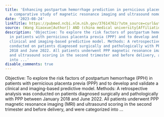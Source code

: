 ```yaml
---
title: 'Enhancing postpartum hemorrhage prediction in pernicious placenta previa:
  a comparative study of magnetic resonance imaging and ultrasound nomogram'
date: '2023-08-24'
linkTitle: https://pubmed.ncbi.nlm.nih.gov/37614762/?utm_source=curl&utm_medium=rss&utm_campaign=pubmed-2&utm_content=1T_hRitDi640TP2h3NSbMGoRgaQy0YbKptUmBh6PxMMLuIN9H_&fc=20220919194940&ff=20230826181027&v=2.17.9.post6+86293ac
source: (Wang Xiaoxue[Author]) AND (china medical university[Affiliation])
description: 'Objective: To explore the risk factors of postpartum hemorrhage (PPH)
  in patients with pernicious placenta previa (PPP) and to develop and validate a
  clinical and imaging-based predictive model. Methods: A retrospective analysis was
  conducted on patients diagnosed surgically and pathologically with PPP between January
  2018 and June 2022. All patients underwent PPP magnetic resonance imaging (MRI)
  and ultrasound scoring in the second trimester and before delivery, and were categorized
  into ...'
disable_comments: true
---
```

Objective: To explore the risk factors of postpartum hemorrhage (PPH) in patients with pernicious placenta previa (PPP) and to develop and validate a clinical and imaging-based predictive model. Methods: A retrospective analysis was conducted on patients diagnosed surgically and pathologically with PPP between January 2018 and June 2022. All patients underwent PPP magnetic resonance imaging (MRI) and ultrasound scoring in the second trimester and before delivery, and were categorized into ...